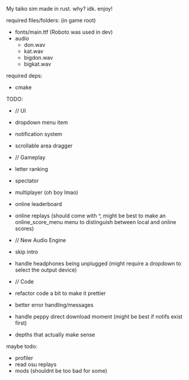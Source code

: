 My taiko sim made in rust. why? idk. enjoy!
  
required files/folders: (in game root)
 - fonts/main.ttf (Roboto was used in dev)
 - audio
    - don.wav
    - kat.wav
    - bigdon.wav
    - bigkat.wav
  
required deps:
 - cmake


TODO:
- // UI
 - dropdown menu item
 - notification system
 - scrollable area dragger
  
- // Gameplay
 - letter ranking
 - spectator
 - multiplayer (oh boy lmao)
 - online leaderboard
 - online replays (should come with ^, might be best to make an online_score_menu menu to distinguish between local and online scores)

- // New Audio Engine
 - skip intro
 - handle headphones being unplugged (might require a dropdown to select the output device)

- // Code
 - refactor code a bit to make it prettier
 - better error handling/messages
 - handle peppy direct download moment (might be best if notifs exist first)
 - depths that actually make sense
  
maybe todo:
 - profiler
 - read osu replays
 - mods (shouldnt be too bad for some)